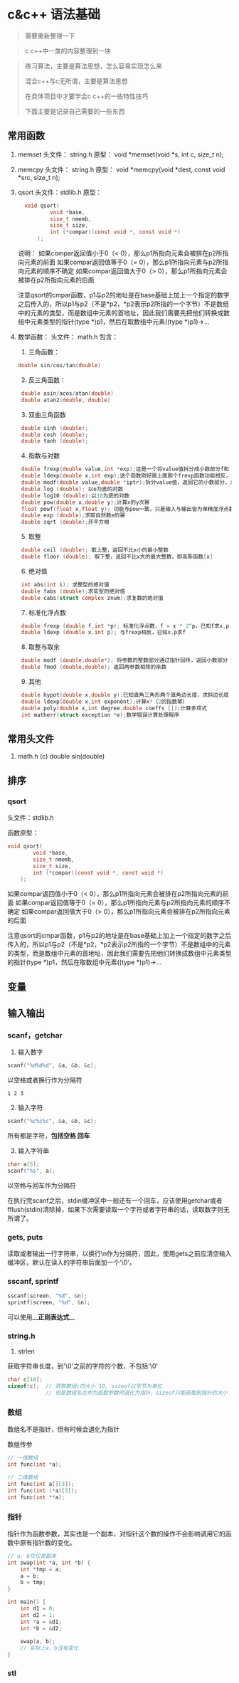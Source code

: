 # c&c++ 语法基础

> 需要重新整理一下

> c c++中一类的内容整理到一块


> 练习算法，主要是算法思想，怎么容易实现怎么来
>
> 混合c++与c无所谓，主要是算法思想
>
> 在具体项目中才要学会c c++的一些特性技巧
> 
> 下面主要是记录自己需要的一些东西

## 常用函数

 1. memset
    头文件： string.h
    原型：
        void *memset(void *s, int c, size_t n);

 2. memcpy
    头文件： string.h
    原型：
        void *memcpy(void *dest, const void *src, size_t n);

 3. qsort
    头文件：stdlib.h
    原型：
    ```c
      void qsort(
              void *base,
              size_t nmemb,
              size_t size,
              int (*compar)(const void *, const void *)
          );
    ```
    说明：
      如果compar返回值小于0（< 0），那么p1所指向元素会被排在p2所指向元素的前面
      如果compar返回值等于0（= 0），那么p1所指向元素与p2所指向元素的顺序不确定
      如果compar返回值大于0（> 0），那么p1所指向元素会被排在p2所指向元素的后面

      注意qsort的cmpar函数，p1与p2的地址是在base基础上加上一个指定的数字之后传入的，所以p1与p2（不是\*p2，\*p2表示p2所指的一个字节）不是数组中的元素的类型，而是数组中元素的首地址，因此我们需要先把他们转换成数组中元素类型的指针(type *)p1，然后在取数组中元素((type *)p1)->...

 4. 数学函数：
    头文件： math.h
    包含：
     1. 三角函数：
       ```c
       double sin/cos/tan(double)   
       ```
     2. 反三角函数：
       ```c
        double asin/acos/atan(double)
        double atan2(double, double)
       ```
     3. 双曲三角函数
       ```c
        double sinh (double);
        double cosh (double);
        double tanh (double);
       ```
     4. 指数与对数
       ```c
        double frexp(double value,int *exp);这是一个将value值拆分成小数部分f和（以2为底的）指数部分exp，并返回小数部分f，即f*2^exp。其中f取值在0.5~1.0范围或者0。
        double ldexp(double x,int exp);这个函数刚好跟上面那个frexp函数功能相反，它的返回值是x*2^exp
        double modf(double value,double *iptr);拆分value值，返回它的小数部分，iptr指向整数部分。
        double log (double); 以e为底的对数
        double log10 (double);以10为底的对数
        double pow(double x,double y);计算x的y次幂
        float powf(float x,float y); 功能与pow一致，只是输入与输出皆为单精度浮点数
        double exp (double);求取自然数e的幂
        double sqrt (double);开平方根
       ```

     5. 取整
       ```c
        double ceil (double); 取上整，返回不比x小的最小整数
        double floor (double); 取下整，返回不比x大的最大整数，即高斯函数[x]
       ```

     6. 绝对值
       ```c
        int abs(int i); 求整型的绝对值
        double fabs (double);求实型的绝对值
        double cabs(struct complex znum);求复数的绝对值
       ```
     7. 标准化浮点数
       ```c
        double frexp (double f,int *p); 标准化浮点数，f = x * 2^p，已知f求x,p (x介于[0.5,1])
        double ldexp (double x,int p); 与frexp相反，已知x,p求f
       ```

     8. 取整与取余
       ```c
        double modf (double,double*); 将参数的整数部分通过指针回传，返回小数部分
        double fmod (double,double); 返回两参数相除的余数
       ```
     9. 其他
       ```c
        double hypot(double x,double y);已知直角三角形两个直角边长度，求斜边长度
        double ldexp(double x,int exponent);计算x*（2的指数幂）
        double poly(double x,int degree,double coeffs []);计算多项式
        int matherr(struct exception *e);数学错误计算处理程序
       ```

## 常用头文件

 1. math.h (c)
    double sin(double)
## 排序

### qsort
头文件：stdlib.h

函数原型：

```c
void qsort(
        void *base,
        size_t nmemb,
        size_t size,
        int (*compar)(const void *, const void *)
    );
```
如果compar返回值小于0（< 0），那么p1所指向元素会被排在p2所指向元素的前面
如果compar返回值等于0（= 0），那么p1所指向元素与p2所指向元素的顺序不确定
如果compar返回值大于0（> 0），那么p1所指向元素会被排在p2所指向元素的后面

注意qsort的cmpar函数，p1与p2的地址是在base基础上加上一个指定的数字之后传入的，所以p1与p2（不是\*p2，\*p2表示p2所指的一个字节）不是数组中的元素的类型，而是数组中元素的首地址，因此我们需要先把他们转换成数组中元素类型的指针(type *)p1，然后在取数组中元素((type *)p1)->...


## 变量

## 输入输出

### scanf，getchar

1. 输入数字

```c
scanf("%d%d%d", &a, &b, &c); 
```


以空格或者换行作为分隔符

```shell
1 2 3
```

2. 输入字符

```c
scanf("%c%c%c", &a, &b, &c);
```

所有都是字符，**包括空格 回车**

3. 输入字符串

```c
char a[5];
scanf("%s", a);
```

以空格与回车作为分隔符



在执行完scanf之后，stdin缓冲区中一般还有一个回车，应该使用getchar或者fflush(stdin)清除掉，如果下次需要读取一个字符或者字符串的话，读取数字则无所谓了。  


### gets, puts

读取或者输出一行字符串，以换行\n作为分隔符，因此，使用gets之前应清空输入缓冲区，默认在读入的字符串后面加一个'\0'。

### sscanf, sprintf

```c
sscanf(screen, "%d", &n);
sprintf(screen, "%d", &n);
```

可以使用__**正则表达式**__

### string.h

1. strlen

获取字符串长度，到'\0'之前的字符的个数，不包括'\0'

```c
char c[10];
sizeof(c); 	// 获取数组c的大小 10, sizeof以字节为单位
			// 但是数组名在作为函数参数时退化为指针，sizeof只能获取到指针的大小
```

### 数组

数组名不是指针，但有时候会退化为指针

数组传参

```c
// 一维数组
int func(int *a);

// 二维数组
int func(int a[][3]);
int func(int (*a)[3]);
int func(int **a);
```



### 指针

指针作为函数参数，其实也是一个副本，对指针这个数的操作不会影响调用它的函数中原有指针数的变化。

```c
// a, b仅仅是副本
int swap(int *a, int *b) {
	int *tmp = a;
    a = b;
    b = tmp;
}

int main() {
	int d1 = 0;
    int d2 = 1;
    int *a = &d1;
    int *b = &d2;
    
    swap(a, b);
    // 实际上a，b没有变化
}
```

### stl

